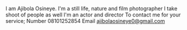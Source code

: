 I am Ajibola Osineye. 
I'm a still life, nature and film photographer
I take shoot of people as well
I'm an actor and director
To contact me for your service;
Number 08101252854
Email ajibolaosineye0@gmail.com 

